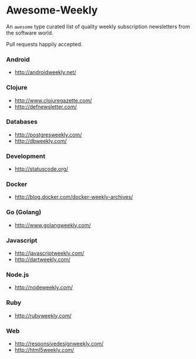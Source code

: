 
# Awesome-Weekly
An `awesome` type curated list of quality weekly subscription newsletters from
the software world.

Pull requests happily accepted.

### Android

* http://androidweekly.net/

### Clojure

* http://www.clojuregazette.com/
* http://defnewsletter.com/

### Databases

* http://postgresweekly.com/
* http://dbweekly.com/

### Development

* http://statuscode.org/

### Docker

* http://blog.docker.com/docker-weekly-archives/

### Go (Golang)

* http://www.golangweekly.com/

### Javascript

* http://javascriptweekly.com/
* http://dartweekly.com/

### Node.js

* http://nodeweekly.com/

### Ruby

* http://rubyweekly.com/

### Web

* http://responsivedesignweekly.com/
* http://html5weekly.com/


